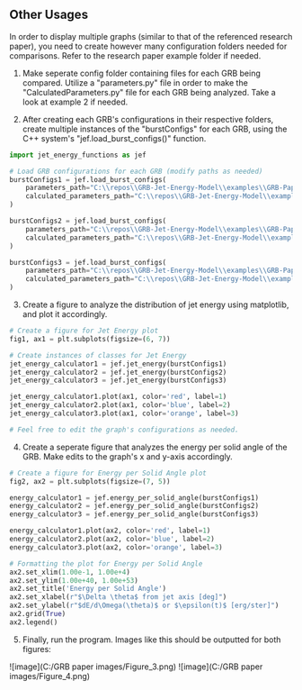 ## Other Usages

In order to display multiple graphs (similar to that of the referenced research paper), you need to create however many configuration folders needed for comparisons. Refer to the research paper example folder if needed.

1. Make seperate config folder containing files for each GRB being compared. Utilize a "parameters.py" file in order to make the "CalculatedParameters.py" file for each GRB being analyzed. Take a look at example 2 if needed.

2. After creating each GRB's configurations in their respective folders, create multiple instances of the "burstConfigs" for each GRB, using the C++ system's "jef.load_burst_configs()" function.

```python
import jet_energy_functions as jef

# Load GRB configurations for each GRB (modify paths as needed)
burstConfigs1 = jef.load_burst_configs(
    parameters_path="C:\\repos\\GRB-Jet-Energy-Model\\examples\\GRB-Paper-Configurations\\config\\GRB1-Configurations\\Parameters-GRB1.yaml",
    calculated_parameters_path="C:\\repos\\GRB-Jet-Energy-Model\\examples\\GRB-Paper-Configurations\\config\\GRB1-Configurations\\CalculatedParameters-GRB1.yaml"
)

burstConfigs2 = jef.load_burst_configs(
    parameters_path="C:\\repos\\GRB-Jet-Energy-Model\\examples\\GRB-Paper-Configurations\\config\\GRB2-Configurations\\Parameters-GRB2.yaml",
    calculated_parameters_path="C:\\repos\\GRB-Jet-Energy-Model\\examples\\GRB-Paper-Configurations\\config\\GRB2-Configurations\\CalculatedParameters-GRB2.yaml"
)

burstConfigs3 = jef.load_burst_configs(
    parameters_path="C:\\repos\\GRB-Jet-Energy-Model\\examples\\GRB-Paper-Configurations\\config\\GRB3-Configurations\\Parameters-GRB3.yaml",
    calculated_parameters_path="C:\\repos\\GRB-Jet-Energy-Model\\examples\\GRB-Paper-Configurations\\config\\GRB3-Configurations\\CalculatedParameters-GRB3.yaml"
)
```

3. Create a figure to analyze the distribution of jet energy using matplotlib, and plot it accordingly.

```python
# Create a figure for Jet Energy plot
fig1, ax1 = plt.subplots(figsize=(6, 7))

# Create instances of classes for Jet Energy
jet_energy_calculator1 = jef.jet_energy(burstConfigs1)
jet_energy_calculator2 = jef.jet_energy(burstConfigs2)
jet_energy_calculator3 = jef.jet_energy(burstConfigs3)

jet_energy_calculator1.plot(ax1, color='red', label=1)
jet_energy_calculator2.plot(ax1, color='blue', label=2)
jet_energy_calculator3.plot(ax1, color='orange', label=3)

# Feel free to edit the graph's configurations as needed.
```

4. Create a seperate figure that analyzes the energy per solid angle of the GRB. Make edits to the graph's x and y-axis accordingly.

```python
# Create a figure for Energy per Solid Angle plot
fig2, ax2 = plt.subplots(figsize=(7, 5))

energy_calculator1 = jef.energy_per_solid_angle(burstConfigs1)
energy_calculator2 = jef.energy_per_solid_angle(burstConfigs2)
energy_calculator3 = jef.energy_per_solid_angle(burstConfigs3)

energy_calculator1.plot(ax2, color='red', label=1)
energy_calculator2.plot(ax2, color='blue', label=2)
energy_calculator3.plot(ax2, color='orange', label=3)

# Formatting the plot for Energy per Solid Angle
ax2.set_xlim(1.00e-1, 1.00e+4)
ax2.set_ylim(1.00e+40, 1.00e+53)
ax2.set_title('Energy per Solid Angle')
ax2.set_xlabel(r"$\Delta \theta$ from jet axis [deg]")
ax2.set_ylabel(r"$dE/d\Omega(\theta)$ or $\epsilon(t)$ [erg/ster]")
ax2.grid(True)
ax2.legend()
```

5. Finally, run the program. Images like this should be outputted for both figures:

![image](C:/GRB paper images/Figure_3.png)
![image](C:/GRB paper images/Figure_4.png)